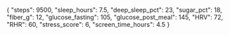 {
  "steps": 9500,
  "sleep_hours": 7.5,
  "deep_sleep_pct": 23,
  "sugar_pct": 18,
  "fiber_g": 12,
  "glucose_fasting": 105,
  "glucose_post_meal": 145,
  "HRV": 72,
  "RHR": 60,
  "stress_score": 6,
  "screen_time_hours": 4.5
}
